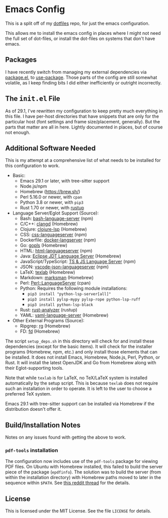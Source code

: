 # Emacs Config

This is a split off of my [dotfiles](https://github.com/rjray/dotfiles) repo,
for just the emacs configuration.

This allows me to install the emacs config in places where I might not need
the full set of dot-files, or install the dot-files on systems that don't
have emacs.

## Packages

I have recently switch from managing my external dependencies via
[package.el](http://wikemacs.org/wiki/Package.el), to
[use-package](https://github.com/jwiegley/use-package).
Those parts of the config are still somewhat volatile, as I keep finding bits
I did either inefficiently or outright incorrectly.

## The <kbd>init.el</kbd> File

As of 29.1, I've rewritten my configuration to keep pretty much everything in
this file. I have per-host directories that have snippets that are only for the
particular host (font settings and frame size/placement, generally). But the
parts that matter are all in here. Lightly documented in places, but of course
not enough.

## Additional Software Needed

This is my attempt at a comprehensive list of what needs to be installed for
this configuration to work.

* Basic:
    * Emacs 29.1 or later, with tree-sitter support
    * Node.js/npm
    * Homebrew (https://brew.sh/)
    * Perl 5.16.0 or newer, with `cpan`
    * Python 3.8 or newer, with `pip3`
    * Rust 1.70 or newer, with [rustup](https://rustup.rs/)
* Language Server/Eglot Support (Source):
    * Bash: [bash-language-server](https://github.com/mads-hartmann/bash-language-server) (npm)
    * C/C++: [clangd](https://clangd.llvm.org/) (Homebrew)
    * Clojure: [clojure-lsp](https://clojure-lsp.io/) (Homebrew)
    * CSS: [css-languageserver](https://github.com/hrsh7th/vscode-langservers-extracted) (npm)
    * Dockerfile: [docker-langserver](https://github.com/rcjsuen/dockerfile-language-server-nodejs) (npm)
    * Go: [gopls](https://github.com/golang/tools/tree/master/gopls) (Homebrew)
    * HTML: [html-languageserver](https://github.com/hrsh7th/vscode-langservers-extracted) (npm)
    * Java: [Eclipse JDT Language Server](https://github.com/eclipse/eclipse.jdt.ls) (Homebrew)
    * JavaScript/TypeScript: [TS & JS Language Server](https://github.com/theia-ide/typescript-language-server) (npm)
    * JSON: [vscode-json-languageserver](https://github.com/hrsh7th/vscode-langservers-extracted) (npm)
    * LaTeX: [texlab](https://github.com/latex-lsp/texlab) (Homebrew)
    * Markdown: [marksman](https://github.com/artempyanykh/marksman) (Homebrew)
    * Perl: [Perl::LanguageServer](https://github.com/richterger/Perl-LanguageServer) (cpan)
    * Python: Requires the following module installations:
        * `pip3 install "python-lsp-server[all]"`
        * `pip3 install pylsp-mypy pylsp-rope python-lsp-ruff`
        * `pip3 install python-lsp-black`
    * Rust: [rust-analyzer](https://github.com/rust-analyzer/rust-analyzer) (rustup)
    * YAML: [yaml-language-server](https://github.com/redhat-developer/yaml-language-server) (Homebrew)
* Other External Programs (Source):
    * Ripgrep: [rg](https://github.com/BurntSushi/ripgrep) (Homebrew)
    * FD: [fd](https://github.com/sharkdp/fd) (Homebrew)

The script `setup_deps.sh` in this directory will check for and install these
dependencies (except for the basic items). It will check for the installer
programs (Homebrew, npm, etc.) and only install those elements that can be
installed. It does not install Emacs, Homebrew, Node.js, Perl, Python, or Rust.
It will install the latest OpenJDK and Go from Homebrew along with their
Eglot-supporting tools.

Note that while `texlab` is for LaTeX, no TeX/LaTeX system is installed
automatically by the setup script. This is because `texlab` does not require
such an installation in order to operate. It is left to the user to choose a
preferred TeX system.

Emacs 29.1 with tree-sitter support can be installed via Homebrew if the
distribution doesn't offer it.

## Build/Installation Notes

Notes on any issues found with getting the above to work.

### `pdf-tools` installation

The configuration now includes use of the `pdf-tools` package for viewing PDF
files. On Ubuntu with Homebrew installed, this failed to build the server
piece of the package (`epdfinfo`). The solution was to build the server (from
within the installation directory) with Homebrew paths moved to later in the
sequence within `$PATH`. See
[this reddit thread](https://www.reddit.com/r/emacs/comments/162xd2f/installing_pdftools_on_ubuntu_when_one_has/)
for the details.

## License

This is licensed under the MIT License. See the file `LICENSE` for details.
